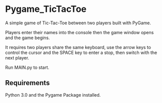 # Pygame_TicTacToe
A simple game of Tic-Tac-Toe between two players built with PyGame. 

Players enter their names into the console then the game window opens and the game begins. 

It requires two players share the same keyboard, use the arrow keys to control the cursor and the SPACE key to enter a stop, then switch with the next player.

Run MAIN.py to start.

## Requirements 

Python 3.0 and the Pygame Package installed. 
